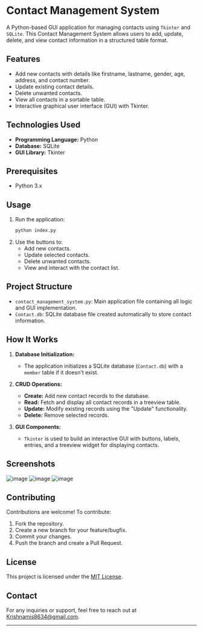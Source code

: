 # Contact Management System

A Python-based GUI application for managing contacts using `Tkinter` and `SQLite`. This Contact Management System allows users to add, update, delete, and view contact information in a structured table format.

## Features

- Add new contacts with details like firstname, lastname, gender, age, address, and contact number.
- Update existing contact details.
- Delete unwanted contacts.
- View all contacts in a sortable table.
- Interactive graphical user interface (GUI) with Tkinter.

## Technologies Used

- **Programming Language:** Python
- **Database:** SQLite
- **GUI Library:** Tkinter

## Prerequisites

- Python 3.x

## Usage

1. Run the application:
   ```bash
   python index.py
   ```
2. Use the buttons to:
   - Add new contacts.
   - Update selected contacts.
   - Delete unwanted contacts.
   - View and interact with the contact list.

## Project Structure

- `contact_management_system.py`: Main application file containing all logic and GUI implementation.
- `Contact.db`: SQLite database file created automatically to store contact information.

## How It Works

1. **Database Initialization:**
   - The application initializes a SQLite database (`Contact.db`) with a `member` table if it doesn't exist.

2. **CRUD Operations:**
   - **Create:** Add new contact records to the database.
   - **Read:** Fetch and display all contact records in a treeview table.
   - **Update:** Modify existing records using the "Update" functionality.
   - **Delete:** Remove selected records.

3. **GUI Components:**
   - `Tkinter` is used to build an interactive GUI with buttons, labels, entries, and a treeview widget for displaying contacts.

## Screenshots

![image](https://github.com/user-attachments/assets/e932351a-09e7-4919-8998-659d6c1587ff)
![image](https://github.com/user-attachments/assets/1025c2a5-8248-4adc-bf2b-c97f1e6a8993)
![image](https://github.com/user-attachments/assets/839a4ecf-6316-4859-a269-c62b2d06c999)


## Contributing

Contributions are welcome! To contribute:

1. Fork the repository.
2. Create a new branch for your feature/bugfix.
3. Commit your changes.
4. Push the branch and create a Pull Request.

## License

This project is licensed under the [MIT License](LICENSE).

## Contact

For any inquiries or support, feel free to reach out at [Krishnamis8634@gmail.com](mailto:your-Krishnamis8634@gmail.com).

---

